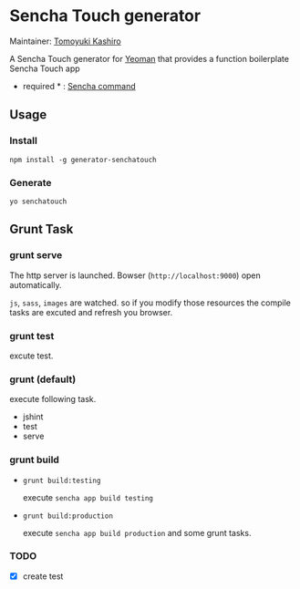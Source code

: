 # Sencha Touch generator

Maintainer: [Tomoyuki Kashiro](https://github.com/kashiro)

A Sencha Touch generator for [Yeoman](http://yeoman.io/) that provides a function boilerplate Sencha Touch app

* required * : [Sencha command](http://www.sencha.com/products/sencha-cmd/download)

## Usage

### Install

    npm install -g generator-senchatouch

### Generate

    yo senchatouch

## Grunt Task

### grunt serve

The http server is launched. Bowser (`http://localhost:9000`) open automatically.

`js`, `sass`, `images` are watched. so if you modify those resources the compile tasks are excuted and
refresh you browser.

### grunt test

excute test.

### grunt (default)

execute following task.

* jshint
* test
* serve

### grunt build

* `grunt build:testing`

  execute `sencha app build testing`

* `grunt build:production`

  execute `sencha app build production` and some grunt tasks.

### TODO

- [x] create test


